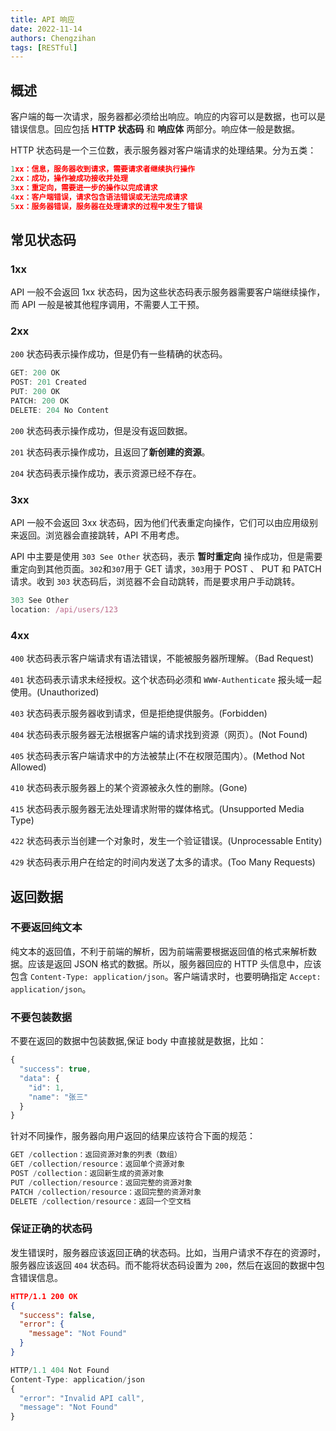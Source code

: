 ```yaml
---
title: API 响应
date: 2022-11-14 
authors: Chengzihan
tags: [RESTful]
---
```

## 概述

客户端的每一次请求，服务器都必须给出响应。响应的内容可以是数据，也可以是错误信息。回应包括 **HTTP 状态码** 和 **响应体** 两部分。响应体一般是数据。  

HTTP 状态码是一个三位数，表示服务器对客户端请求的处理结果。分为五类：  

```js
1xx：信息，服务器收到请求，需要请求者继续执行操作
2xx：成功，操作被成功接收并处理
3xx：重定向，需要进一步的操作以完成请求
4xx：客户端错误，请求包含语法错误或无法完成请求
5xx：服务器错误，服务器在处理请求的过程中发生了错误
```

## 常见状态码

### 1xx

API 一般不会返回 1xx 状态码，因为这些状态码表示服务器需要客户端继续操作，而 API 一般是被其他程序调用，不需要人工干预。  

### 2xx

`200` 状态码表示操作成功，但是仍有一些精确的状态码。  

```js
GET: 200 OK
POST: 201 Created
PUT: 200 OK
PATCH: 200 OK
DELETE: 204 No Content
```

`200` 状态码表示操作成功，但是没有返回数据。  

`201` 状态码表示操作成功，且返回了**新创建的资源**。  

`204` 状态码表示操作成功，表示资源已经不存在。

### 3xx

API 一般不会返回 3xx 状态码，因为他们代表重定向操作，它们可以由应用级别来返回。浏览器会直接跳转，API 不用考虑。  

API 中主要是使用 `303 See Other` 状态码，表示 **暂时重定向** 操作成功，但是需要重定向到其他页面。`302`和`307`用于 GET 请求，`303`用于 POST 、 PUT 和 PATCH 请求。收到 `303` 状态码后，浏览器不会自动跳转，而是要求用户手动跳转。  

```js
303 See Other
location: /api/users/123
```

### 4xx

`400`  状态码表示客户端请求有语法错误，不能被服务器所理解。（Bad Request)  

`401` 状态码表示请求未经授权。这个状态码必须和 `WWW-Authenticate` 报头域一起使用。(Unauthorized)  

`403` 状态码表示服务器收到请求，但是拒绝提供服务。(Forbidden)  

`404` 状态码表示服务器无法根据客户端的请求找到资源（网页）。(Not Found)  

`405` 状态码表示客户端请求中的方法被禁止(不在权限范围内）。(Method Not Allowed)  

`410` 状态码表示服务器上的某个资源被永久性的删除。(Gone)  

`415` 状态码表示服务器无法处理请求附带的媒体格式。(Unsupported Media Type)  

`422` 状态码表示当创建一个对象时，发生一个验证错误。(Unprocessable Entity)  

`429` 状态码表示用户在给定的时间内发送了太多的请求。(Too Many Requests)

## 返回数据

### 不要返回纯文本

纯文本的返回值，不利于前端的解析，因为前端需要根据返回值的格式来解析数据。应该是返回 JSON 格式的数据。所以，服务器回应的 HTTP 头信息中，应该包含 `Content-Type: application/json`。客户端请求时，也要明确指定 `Accept: application/json`。

### 不要包装数据

不要在返回的数据中包装数据,保证 body 中直接就是数据，比如：

```js
{
  "success": true,
  "data": {
    "id": 1,
    "name": "张三"
  }
}
```

针对不同操作，服务器向用户返回的结果应该符合下面的规范：  

```js
GET /collection：返回资源对象的列表（数组）
GET /collection/resource：返回单个资源对象
POST /collection：返回新生成的资源对象
PUT /collection/resource：返回完整的资源对象
PATCH /collection/resource：返回完整的资源对象
DELETE /collection/resource：返回一个空文档
```

### 保证正确的状态码

发生错误时，服务器应该返回正确的状态码。比如，当用户请求不存在的资源时，服务器应该返回 `404` 状态码。而不能将状态码设置为 `200`，然后在返回的数据中包含错误信息。

```json title="❌"
HTTP/1.1 200 OK
{
  "success": false,
  "error": {
    "message": "Not Found"
  }
}
```

```js title="✅"
HTTP/1.1 404 Not Found
Content-Type: application/json
{
  "error": "Invalid API call",
  "message": "Not Found"
}
```
